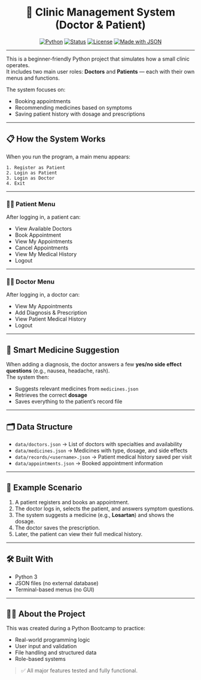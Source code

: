 <div align="center">

# 🏥 Clinic Management System (Doctor & Patient)

[![Python](https://img.shields.io/badge/Python-3.10-blue?logo=python)](https://www.python.org/)
[![Status](https://img.shields.io/badge/status-Complete-brightgreen)]()
[![License](https://img.shields.io/badge/license-MIT-lightgrey)]()
[![Made with JSON](https://img.shields.io/badge/Data-JSON-yellow)]()

</div>

---

This is a beginner-friendly Python project that simulates how a small clinic operates.  
It includes two main user roles: **Doctors** and **Patients** — each with their own menus and functions.

The system focuses on:
- Booking appointments
- Recommending medicines based on symptoms
- Saving patient history with dosage and prescriptions

---

## 📋 How the System Works

When you run the program, a main menu appears:

```
1. Register as Patient  
2. Login as Patient  
3. Login as Doctor  
4. Exit
```

---

### 👨‍💻 Patient Menu

After logging in, a patient can:

- View Available Doctors  
- Book Appointment  
- View My Appointments  
- Cancel Appointments  
- View My Medical History  
- Logout

---

### 🧑‍⚕️ Doctor Menu

After logging in, a doctor can:

- View My Appointments  
- Add Diagnosis & Prescription  
- View Patient Medical History  
- Logout

---

## 🧠 Smart Medicine Suggestion

When adding a diagnosis, the doctor answers a few **yes/no side effect questions** (e.g., nausea, headache, rash).  
The system then:

- Suggests relevant medicines from `medicines.json`
- Retrieves the correct **dosage**
- Saves everything to the patient’s record file

---

## 🗂 Data Structure

- `data/doctors.json` → List of doctors with specialties and availability  
- `data/medicines.json` → Medicines with type, dosage, and side effects  
- `data/records/<username>.json` → Patient medical history saved per visit  
- `data/appointments.json` → Booked appointment information

---

## 🧪 Example Scenario

1. A patient registers and books an appointment.
2. The doctor logs in, selects the patient, and answers symptom questions.
3. The system suggests a medicine (e.g., **Losartan**) and shows the dosage.
4. The doctor saves the prescription.
5. Later, the patient can view their full medical history.

---

## 🛠 Built With

- Python 3
- JSON files (no external database)
- Terminal-based menus (no GUI)

---

## 👨‍💻 About the Project

This was created during a Python Bootcamp to practice:

- Real-world programming logic  
- User input and validation  
- File handling and structured data  
- Role-based systems

> ✅ All major features tested and fully functional.
